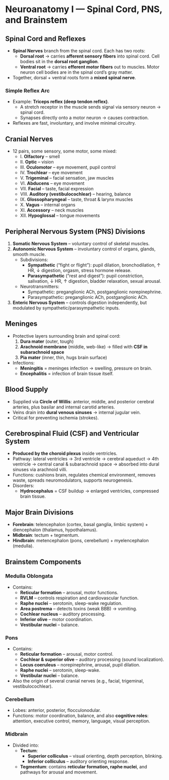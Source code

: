 # **Neuroanatomy I — Spinal Cord, PNS, and Brainstem**
## **Spinal Cord and Reflexes**
- **Spinal Nerves** branch from the spinal cord. Each has two roots:
    - **Dorsal root** → carries **afferent sensory fibers** into spinal cord. Cell bodies sit in the **dorsal root ganglion**.
    - **Ventral root** → carries **efferent motor fibers** out to muscles. Motor neuron cell bodies are in the spinal cord’s gray matter.
- Together, dorsal + ventral roots form a **mixed spinal nerve**.
### **Simple Reflex Arc**
- Example: **Triceps reflex (deep tendon reflex)**.
    - A stretch receptor in the muscle sends signal via sensory neuron → spinal cord.
    - Synapses directly onto a motor neuron → causes contraction.
- Reflexes are fast, involuntary, and involve minimal circuitry.
## **Cranial Nerves**
- 12 pairs, some sensory, some motor, some mixed:
    - I. **Olfactory** – smell
    - II. **Optic** – vision
    - III. **Oculomotor** – eye movement, pupil control
    - IV. **Trochlear** – eye movement
    - V. **Trigeminal** – facial sensation, jaw muscles
    - VI. **Abducens** – eye movement
    - VII. **Facial** – taste, facial expression
    - VIII. **Auditory (vestibulocochlear)** – hearing, balance
    - IX. **Glossopharyngeal** – taste, throat & larynx muscles
    - X. **Vagus** – internal organs
    - XI. **Accessory** – neck muscles
    - XII. **Hypoglossal** – tongue movements
## **Peripheral Nervous System (PNS) Divisions**
1. **Somatic Nervous System** – voluntary control of skeletal muscles.
2. **Autonomic Nervous System** – involuntary control of organs, glands, smooth muscle.
    - Subdivisions:
        - **Sympathetic** (“fight or flight”): pupil dilation, bronchodilation, ↑ HR, ↓ digestion, orgasm, stress hormone release.
        - **Parasympathetic** (“rest and digest”): pupil constriction, salivation, ↓ HR, ↑ digestion, bladder relaxation, sexual arousal.
    - Neurotransmitters:
        - Sympathetic: preganglionic ACh, postganglionic norepinephrine.
        - Parasympathetic: preganglionic ACh, postganglionic ACh.
3. **Enteric Nervous System** – controls digestion independently, but modulated by sympathetic/parasympathetic inputs.
## **Meninges**
- Protective layers surrounding brain and spinal cord:
    1. **Dura mater** (outer, tough)
    2. **Arachnoid membrane** (middle, web-like) → filled with **CSF in subarachnoid space**
    3. **Pia mater** (inner, thin, hugs brain surface)
- Infections:
    - **Meningitis** = meninges infection → swelling, pressure on brain.
    - **Encephalitis** = infection of brain tissue itself.
## **Blood Supply**
- Supplied via **Circle of Willis**: anterior, middle, and posterior cerebral arteries, plus basilar and internal carotid arteries.
- Veins drain into **dural venous sinuses** → internal jugular vein.
- Critical for preventing ischemia (strokes).
## **Cerebrospinal Fluid (CSF) and Ventricular System**
- **Produced by the choroid plexus** inside ventricles.
- Pathway: lateral ventricles → 3rd ventricle → cerebral aqueduct → 4th ventricle → central canal & subarachnoid space → absorbed into dural sinuses via arachnoid villi.
- Functions: cushions brain, regulates chemical environment, removes waste, spreads neuromodulators, supports neurogenesis.
- Disorders:
    - **Hydrocephalus** = CSF buildup → enlarged ventricles, compressed brain tissue.
## **Major Brain Divisions**
- **Forebrain**: telencephalon (cortex, basal ganglia, limbic system) + diencephalon (thalamus, hypothalamus).
- **Midbrain**: tectum + tegmentum.
- **Hindbrain**: metencephalon (pons, cerebellum) + myelencephalon (medulla).
## **Brainstem Components**
### **Medulla Oblongata**
- Contains:
    - **Reticular formation** – arousal, motor functions.
    - **RVLM** – controls respiration and cardiovascular function.
    - **Raphe nuclei** – serotonin, sleep-wake regulation.
    - **Area postrema** – detects toxins (weak BBB) → vomiting.
    - **Cochlear nucleus** – auditory processing.
    - **Inferior olive** – motor coordination.
    - **Vestibular nuclei** – balance.
### **Pons**
- Contains:
    - **Reticular formation** – arousal, motor control.
    - **Cochlear & superior olive** – auditory processing (sound localization).
    - **Locus coeruleus** – norepinephrine, arousal, pupil dilation.
    - **Raphe nuclei** – serotonin, sleep-wake.
    - **Vestibular nuclei** – balance.
- Also the origin of several cranial nerves (e.g., facial, trigeminal, vestibulocochlear).
### **Cerebellum**
- Lobes: anterior, posterior, flocculonodular.
- Functions: motor coordination, balance, and also **cognitive roles**: attention, executive control, memory, language, visual perception.
### **Midbrain**
- Divided into:
    - **Tectum**:
        - **Superior colliculus** – visual orienting, depth perception, blinking.
        - **Inferior colliculus** – auditory orienting response.
    - **Tegmentum**: contains **reticular formation, raphe nuclei**, and pathways for arousal and movement.